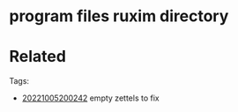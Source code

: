 # program files ruxim directory

# Related


Tags:
- [20221005200242](/zet/20221005200242/README.md) empty zettels to fix

    
